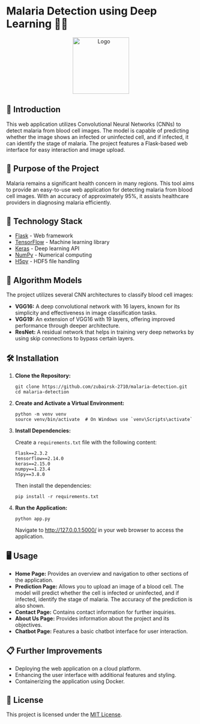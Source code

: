 
<h1>Malaria Detection using Deep Learning 🦟🦠</h1>

<p align="center">
  <a href="https://github.com/zubairsk-2710/malaria-detection">
    <img src="https://encrypted-tbn0.gstatic.com/images?q=tbn:ANd9GcTKmxwPwETBdFmjFSPAG1a6BS6L5-UFbDr18w&s" alt="Logo" width="150" height="150">
  </a>
</p>

<h2>📌 Introduction</h2>
<p>
  This web application utilizes Convolutional Neural Networks (CNNs) to detect malaria from blood cell images. 
  The model is capable of predicting whether the image shows an infected or uninfected cell, and if infected, 
  it can identify the stage of malaria. The project features a Flask-based web interface for easy interaction 
  and image upload.
</p>

<h2>🎯 Purpose of the Project</h2>
<p>
  Malaria remains a significant health concern in many regions. This tool aims to provide an easy-to-use web 
  application for detecting malaria from blood cell images. With an accuracy of approximately 95%, it assists 
  healthcare providers in diagnosing malaria efficiently.
</p>

<h2>🏁 Technology Stack</h2>
<ul>
  <li><a href="https://github.com/pallets/flask">Flask</a> - Web framework</li>
  <li><a href="https://www.tensorflow.org/">TensorFlow</a> - Machine learning library</li>
  <li><a href="https://keras.io/">Keras</a> - Deep learning API</li>
  <li><a href="https://numpy.org/">NumPy</a> - Numerical computing</li>
  <li><a href="http://www.h5py.org/">H5py</a> - HDF5 file handling</li>
</ul>

<h2>🔬 Algorithm Models</h2>
<p>
  The project utilizes several CNN architectures to classify blood cell images:
</p>
<ul>
  <li><b>VGG16:</b> A deep convolutional network with 16 layers, known for its simplicity and effectiveness in image classification tasks.</li>
  <li><b>VGG19:</b> An extension of VGG16 with 19 layers, offering improved performance through deeper architecture.</li>
  <li><b>ResNet:</b> A residual network that helps in training very deep networks by using skip connections to bypass certain layers.</li>
</ul>

<h2>🛠️ Installation</h2>
<ol>
  <li><b>Clone the Repository:</b></li>
  <pre><code>git clone https://github.com/zubairsk-2710/malaria-detection.git
cd malaria-detection</code></pre>

  <li><b>Create and Activate a Virtual Environment:</b></li>
  <pre><code>python -m venv venv
source venv/bin/activate  # On Windows use `venv\Scripts\activate`</code></pre>

  <li><b>Install Dependencies:</b></li>
  <p>Create a <code>requirements.txt</code> file with the following content:</p>
  <pre><code>Flask==2.3.2
tensorflow==2.14.0
keras==2.15.0
numpy==1.23.4
h5py==3.8.0</code></pre>
  <p>Then install the dependencies:</p>
  <pre><code>pip install -r requirements.txt</code></pre>

  <li><b>Run the Application:</b></li>
  <pre><code>python app.py</code></pre>
  <p>Navigate to <a href="http://127.0.0.1:5000/">http://127.0.0.1:5000/</a> in your web browser to access the application.</p>
</ol>

<h2>🖥️ Usage</h2>
<ul>
  <li><b>Home Page:</b> Provides an overview and navigation to other sections of the application.</li>
  <li><b>Prediction Page:</b> Allows you to upload an image of a blood cell. The model will predict whether the cell is infected or uninfected, and if infected, identify the stage of malaria. The accuracy of the prediction is also shown.</li>
  <li><b>Contact Page:</b> Contains contact information for further inquiries.</li>
  <li><b>About Us Page:</b> Provides information about the project and its objectives.</li>
  <li><b>Chatbot Page:</b> Features a basic chatbot interface for user interaction.</li>
</ul>

<h2>📋 Further Improvements</h2>
<ul>
  <li>Deploying the web application on a cloud platform.</li>
  <li>Enhancing the user interface with additional features and styling.</li>
  <li>Containerizing the application using Docker.</li>
</ul>

<h2>📜 License</h2>
<p>
  This project is licensed under the <a href="LICENSE">MIT License</a>.
</p>
